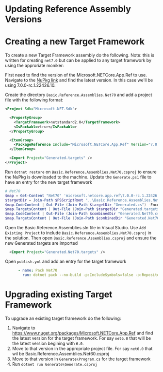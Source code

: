 Updating Reference Assembly Versions
===

# Creating a new Target Framework
To create a new Target Framework assembly do the following. Note: this is written for creating `net7.0` but can be applied to any target framework by using the approriate moniker:

First need to find the version of the Microsoft.NETCore.App.Ref to use. Navigate to the [NuPkg link](https://www.nuget.org/packages/Microsoft.NETCore.App.Ref) and find the latest version. In this case we'll be using 7.0.0-rc.1.22426.10. 

Create the directory `Basic.Reference.Assemblies.Net70` and add a project file with the following format:

```xml
<Project Sdk="Microsoft.NET.Sdk">

  <PropertyGroup>
    <TargetFramework>netstandard2.0</TargetFramework>
    <IsPackable>true</IsPackable>
  </PropertyGroup>

  <ItemGroup>
    <PackageReference Include="Microsoft.NETCore.App.Ref" Version="7.0.0-rc.1.22426.10" IncludeAssets="none" PrivateAssets="all" GeneratePathProperty="true" />
  </ItemGroup>

  <Import Project="Generated.targets" />
</Project>
```

Run `dotnet restore` on `Basic.Reference.Assemblies.Net70.csproj` to ensure the NuPkg is downloaded to the machine. Update the `Generate.ps1` file to have an entry for the new target framework
```ps1
# Net70
$map = Get-Content "Net70" 'microsoft.netcore.app.ref\7.0.0-rc.1.22426.10\ref\net7.0'
$targetDir = Join-Path $PSScriptRoot "..\Basic.Reference.Assemblies.Net70"
$map.CodeContent | Out-File (Join-Path $targetDir "Generated.cs") -Encoding Utf8
$map.TargetsContent | Out-File (Join-Path $targetDir "Generated.targets") -Encoding Utf8
$map.CodeContent | Out-File (Join-Path $combinedDir "Generated.Net70.cs") -Encoding Utf8
$map.TargetsContent | Out-File (Join-Path $combinedDir "Generated.Net70.targets") -Encoding Utf8
```

Open the Basic.Reference.Assemblies.sln file in Visual Studio. Use `Add Existing Project` to include `Basic.Reference.Assemblies.Net70.csproj` in the solution. Then open `Basic.Reference.Assemblies.csproj` and ensure the new Generated targets are imported

```xml
  <Import Project="Generated.Net70.targets" />
```

Open `publish.yml` and add an entry for the target framework

```yml
      - name: Pack Net70
        run: dotnet pack --no-build -p:IncludeSymbols=false -p:RepositoryCommit=${GITHUB_SHA} -p:PackageVersion="${{ github.event.inputs.version }}" -c Release Basic.Reference.Assemblies.Net70/Basic.Reference.Assemblies.Net70.csproj -o .
```

# Upgrading existing Target Framework
To upgrade an existing target framework do the following:

1. Navigate to https://www.nuget.org/packages/Microsoft.NETCore.App.Ref and find the latest version for the target framework. For say `net6.0` that will be the latest version begining with `6.0`. 
2. Move to that version in the appropriate project file. For say `net6.0` that wil be Basic.Reference.Assemblies.Net60.csproj
3. Move to that version in `Generate\Program.cs` for the target framework
4. Run `dotnet run Generate\Generate.csproj`